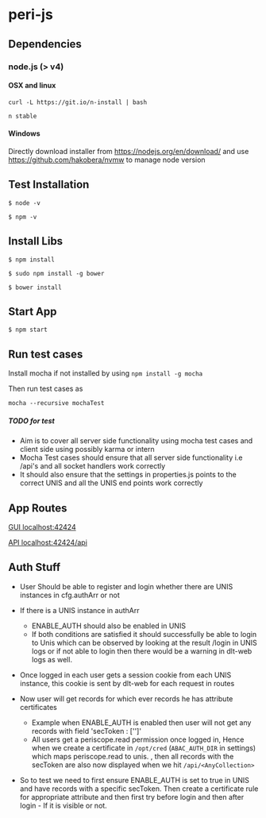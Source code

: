 # peri-js

## Dependencies

### node.js (> v4)

#### OSX and linux

`curl -L https://git.io/n-install | bash`

`n stable`

#### Windows

Directly download installer from https://nodejs.org/en/download/ and use https://github.com/hakobera/nvmw to manage node version

## Test Installation

`$ node -v`

`$ npm -v`

## Install Libs

`$ npm install`

`$ sudo npm install -g bower`

`$ bower install`

## Start App

`$ npm start`

## Run test cases
Install mocha if not installed by using
`npm install -g mocha`

Then run test cases as

`mocha --recursive mochaTest`

##### TODO for test

- Aim is to cover all server side functionality using mocha test cases and client side using possibly karma or intern
- Mocha Test cases should ensure that all server side functionality i.e /api's and all socket handlers work correctly
- It should also ensure that the settings in properties.js points to the correct UNIS and all the UNIS end points work correctly


## App Routes

[GUI localhost:42424](http://localhost:42424)

[API localhost:42424/api](http://localhost:42424/api)

## Auth Stuff

- User Should be able to register and login whether there are UNIS instances in cfg.authArr or not
- If there is a UNIS instance in authArr
    - ENABLE_AUTH should also be enabled in UNIS
    - If both conditions are satisfied it should successfully be able to login to Unis which can be observed by looking at the result /login in UNIS logs or  if not able to login then there would be a warning in dlt-web logs as well.

- Once logged in each user gets a session cookie from each UNIS instance, this cookie is sent by dlt-web for each request in routes
- Now user will get records for which ever records he has attribute certificates
    - Example when ENABLE_AUTH is enabled then user will not get any records with field 'secToken : ['<randomGroup>']'
    - All users get a periscope.read permission once logged in, Hence when we create a certificate in `/opt/cred` (`ABAC_AUTH_DIR` in settings) which maps periscope.read to unis.<randomGroup> , then all records with the secToken are also now displayed when we hit `/api/<AnyCollection>`

- So to test we need to first ensure ENABLE_AUTH is set to true in UNIS and have records with a specific secToken. Then create a certificate rule for appropriate attribute and then first try before login and then after login - If it is visible or not.
